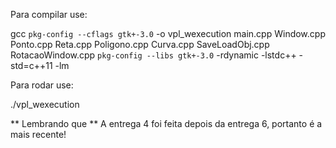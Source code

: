 Para compilar use:

gcc `pkg-config --cflags gtk+-3.0` -o vpl_wexecution main.cpp Window.cpp Ponto.cpp Reta.cpp Poligono.cpp Curva.cpp SaveLoadObj.cpp RotacaoWindow.cpp `pkg-config --libs gtk+-3.0` -rdynamic -lstdc++ -std=c++11 -lm

Para rodar use:

./vpl_wexecution


** Lembrando que **
A entrega 4 foi feita depois da entrega 6, portanto é a mais recente!
